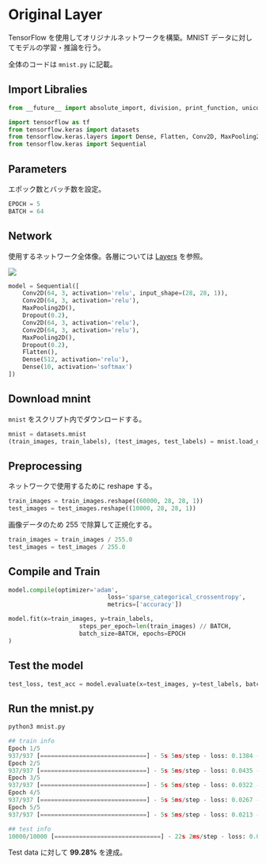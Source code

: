 # Original Layer

TensorFlow を使用してオリジナルネットワークを構築。MNIST データに対してモデルの学習・推論を行う。

全体のコードは `mnist.py` に記載。 

## Import Libralies

```py
from __future__ import absolute_import, division, print_function, unicode_literals

import tensorflow as tf
from tensorflow.keras import datasets
from tensorflow.keras.layers import Dense, Flatten, Conv2D, MaxPooling2D, Dropout
from tensorflow.keras import Sequential
```

## Parameters

エポック数とバッチ数を設定。

```py
EPOCH = 5
BATCH = 64
```



## Network

使用するネットワーク全体像。各層については [Layers](./Layers) を参照。

![](https://user-images.githubusercontent.com/39023477/86253506-9b948080-bbef-11ea-99b5-444d3f4f219b.jpg)

```py
model = Sequential([
  	Conv2D(64, 3, activation='relu', input_shape=(28, 28, 1)),
  	Conv2D(64, 3, activation='relu'),
  	MaxPooling2D(),
  	Dropout(0.2),
  	Conv2D(64, 3, activation='relu'),
  	Conv2D(64, 3, activation='relu'),
  	MaxPooling2D(),
  	Dropout(0.2),
  	Flatten(),
  	Dense(512, activation='relu'),
  	Dense(10, activation='softmax')
])
```



## Download mnint

`mnist` をスクリプト内でダウンロードする。

```py
mnist = datasets.mnist
(train_images, train_labels), (test_images, test_labels) = mnist.load_data()
```



## Preprocessing

ネットワークで使用するために reshape する。

```py
train_images = train_images.reshape((60000, 28, 28, 1))
test_images = test_images.reshape((10000, 28, 28, 1))
```

画像データのため 255 で除算して正規化する。

```py
train_images = train_images / 255.0
test_images = test_images / 255.0
```



## Compile and Train

```py
model.compile(optimizer='adam', 
							loss='sparse_categorical_crossentropy',
							metrics=['accuracy'])

model.fit(x=train_images, y=train_labels,
					steps_per_epoch=len(train_images) // BATCH,
					batch_size=BATCH, epochs=EPOCH
)
```



## Test the model

```py
test_loss, test_acc = model.evaluate(x=test_images, y=test_labels, batch_size=1, verbose=1)
```



## Run the mnist.py

```py
python3 mnist.py
```



```py
## train info
Epoch 1/5
937/937 [==============================] - 5s 5ms/step - loss: 0.1384 - accuracy: 0.9557
Epoch 2/5
937/937 [==============================] - 5s 5ms/step - loss: 0.0435 - accuracy: 0.9869
Epoch 3/5
937/937 [==============================] - 5s 5ms/step - loss: 0.0322 - accuracy: 0.9896
Epoch 4/5
937/937 [==============================] - 5s 5ms/step - loss: 0.0267 - accuracy: 0.9915
Epoch 5/5
937/937 [==============================] - 5s 5ms/step - loss: 0.0213 - accuracy: 0.9934

## test info
10000/10000 [==============================] - 22s 2ms/step - loss: 0.0231 - accuracy:0.9928
```

Test data に対して **99.28%** を達成。
